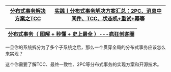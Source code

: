 
[分布式事务解决方案之TCC](https://www.bilibili.com/video/BV16W411P7gr)|[实践丨分布式事务解决方案汇总：2PC、消息中间件、TCC、状态机+重试+幂等](https://mp.weixin.qq.com/s?__biz=MzA3ODIxNjYxNQ==&mid=2247487206&amp;idx=1&amp;sn=3c20d05ecce389124ad013988ea70652&source=41#wechat_redirect)|
---|---|

[分布式事务（ 图解 + 秒懂 + 史上最全 ）---疯狂创客圈](https://www.cnblogs.com/crazymakercircle/p/13917517.html)|
---|


一旦你的系统拆分为了多个子系统之后，那么一个贯穿全局的分布式事务应该怎么来实现？

这个你需要了解TCC、最终一致性、2PC等分布式事务的实现方案和开源技术。
